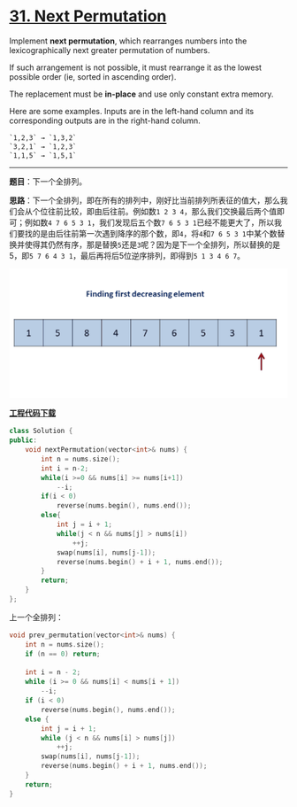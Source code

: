 # [31. Next Permutation](https://leetcode.com/problems/next-permutation/)

Implement **next permutation**, which rearranges numbers into the lexicographically next greater permutation of numbers.

If such arrangement is not possible, it must rearrange it as the lowest possible order (ie, sorted in ascending order).

The replacement must be **in-place** and use only constant extra memory.

Here are some examples. Inputs are in the left-hand column and its corresponding outputs are in the right-hand column.

```
`1,2,3` → `1,3,2`
`3,2,1` → `1,2,3`
`1,1,5` → `1,5,1`
```

-----

**题目**：下一个全排列。

**思路**：下一个全排列，即在所有的排列中，刚好比当前排列所表征的值大，那么我们会从个位往前比较，即由后往前。例如数`1 2 3 4`，那么我们交换最后两个值即可；例如数`4 7 6 5 3 1`，我们发现后五个数`7 6 5 3 1`已经不能更大了，所以我们要找的是由后往前第一次遇到降序的那个数，即`4`，将`4`和`7 6 5 3 1`中某个数替换并使得其仍然有序，那是替换`5`还是`3`呢？因为是下一个全排列，所以替换的是5，即`5 7 6 4 3 1`，最后再将后5位逆序排列，即得到`5 1 3 4 6 7`。

![](g3doc/next_permutation.gif)

[**工程代码下载**](https://github.com/shenkh/leetcode)

```cpp
class Solution {
public:
    void nextPermutation(vector<int>& nums) {
        int n = nums.size();
        int i = n-2;
        while(i >=0 && nums[i] >= nums[i+1])
            --i;
        if(i < 0)
            reverse(nums.begin(), nums.end());
        else{
            int j = i + 1;
            while(j < n && nums[j] > nums[i])
                ++j;
            swap(nums[i], nums[j-1]);
            reverse(nums.begin() + i + 1, nums.end());
        }
        return;
    }
};
```

上一个全排列：

```cpp
void prev_permutation(vector<int>& nums) {
    int n = nums.size();
    if (n == 0) return;

    int i = n - 2;
    while (i >= 0 && nums[i] < nums[i + 1])
        --i;
    if (i < 0)
        reverse(nums.begin(), nums.end());
    else {
        int j = i + 1;
        while (j < n && nums[i] > nums[j])
            ++j;
        swap(nums[i], nums[j-1]);
        reverse(nums.begin() + i + 1, nums.end());
    }
    return;
}
```

